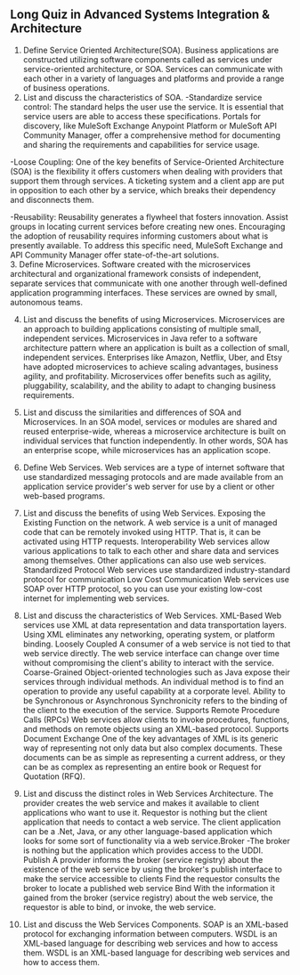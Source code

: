 ## Long Quiz in Advanced Systems Integration & Architecture

1. Define Service Oriented Architecture(SOA).
Business applications are constructed utilizing software components called as services under service-oriented architecture, or SOA. Services can communicate with each other in a variety of languages and platforms and provide a range of business operations.    
2. List and discuss the characteristics of SOA.
-Standardize service control: The standard helps the user use the service. It is essential that service users are able to access these specifications. Portals for discovery, like MuleSoft Exchange Anypoint Platform or MuleSoft API Community Manager, offer a comprehensive method for documenting and sharing the requirements and capabilities for service usage.

-Loose Coupling: One of the key benefits of Service-Oriented Architecture (SOA) is the flexibility it offers customers when dealing with providers that support them through services. A ticketing system and a client app are put in opposition to each other by a service, which breaks their dependency and disconnects them. 

-Reusability: Reusability generates a flywheel that fosters innovation. Assist groups in locating current services before creating new ones. Encouraging the adoption of reusability requires informing customers about what is presently available. To address this specific need, MuleSoft Exchange and API Community Manager offer state-of-the-art solutions.   
3. Define Microservices.
Software created with the microservices architectural and organizational framework consists of independent, separate services that communicate with one another through well-defined application programming interfaces. These services are owned by small, autonomous teams.

4. List and discuss the benefits of using Microservices.
Microservices are an approach to building applications consisting of multiple small, independent services.
Microservices in Java refer to a software architecture pattern where an application is built as a collection of small, independent services.
Enterprises like Amazon, Netflix, Uber, and Etsy have adopted microservices to achieve scaling advantages, business agility, and profitability.
Microservices offer benefits such as agility, pluggability, scalability, and the ability to adapt to changing business requirements.

5. List and discuss the similarities and differences of SOA and Microservices.
In an SOA model, services or modules are shared and reused enterprise-wide, whereas a microservice architecture is built on individual services that function independently. In other words, SOA has an enterprise scope, while microservices has an application scope.
6. Define Web Services.
Web services are a type of internet software that use standardized messaging protocols and are made available from an application service provider's web server for use by a client or other web-based programs.
7. List and discuss the benefits of using Web Services.
Exposing the Existing Function on the network. A web service is a unit of managed code that can be remotely  invoked using HTTP. That is, it can be activated using HTTP 
requests. 
Interoperability Web services allow various applications to talk to each other and share data and services among themselves. Other applications can also use web services. 
Standardized Protocol Web services use standardized industry-standard protocol for  communication
Low Cost Communication Web services use SOAP over HTTP protocol, so you can use  your existing low-cost internet for implementing web services. 
8. List and discuss the characteristics of Web Services.
XML-Based Web services use XML at data representation and data transportation layers. Using XML eliminates any networking, operating system, or platform binding.
Loosely Coupled A consumer of a web service is not tied to that web service  directly. The web service interface can change over time without  compromising the client's ability to interact with the service.
Coarse-Grained Object-oriented technologies such as Java expose their services  through individual methods. An individual method is to find an operation to provide any useful capability at a corporate level. 
Ability to be Synchronous or Asynchronous Synchronicity refers to the binding of the client to the execution of the service.
Supports Remote Procedure Calls (RPCs) Web services allow clients to invoke procedures, functions, and  methods on remote objects using an XML-based protocol. 
Supports Document Exchange One of the key advantages of XML is its generic way of  representing not only data but also complex documents. These  documents can be as simple as representing a current address,  or they can be as complex as representing an entire book or Request for Quotation (RFQ). 
9. List and discuss the distinct roles in Web Services Architecture.
The provider creates the web service and makes it available to client applications who want to use it. Requestor is nothing but the client application 
that needs to contact a web service. The client application can be a .Net, Java, or any other language-based application which looks for some sort of functionality via a web service.Broker -The broker is nothing but the application which provides access to the UDDI.
Publish A provider informs the broker (service registry) about the existence of the web service by using the broker's publish interface to make the service accessible to clients Find the requestor consults the broker to locate a published web service Bind With the information it gained from the broker (service registry) about the web service, the requestor is able to bind, or invoke, the web service.
10. List and discuss the Web Services Components.
SOAP is an XML-based protocol for exchanging information between  computers.
WSDL is an XML-based language for describing web services and how to access them.
WSDL is an XML-based language for describing web services and how to access them.


